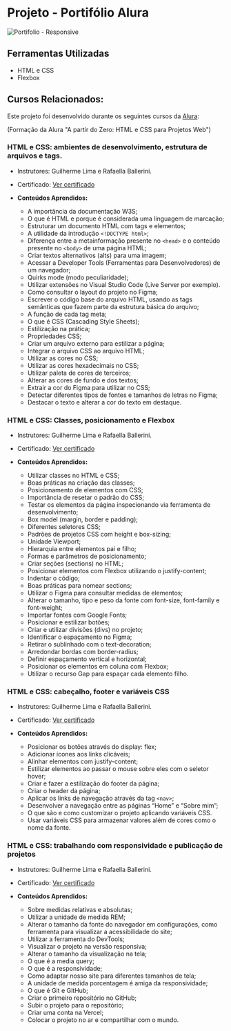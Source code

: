 # Projeto - Portifólio Alura

![Portifolio - Responsive](https://github.com/lehrissio/portifolio-alura/assets/103052994/06965a65-dfe7-471a-a5db-0441f0dd61fb)

## Ferramentas Utilizadas
  * HTML e CSS
  * Flexbox

## Cursos Relacionados:
Este projeto foi desenvolvido durante os seguintes cursos da [Alura](https://www.alura.com.br/):


(Formação da Alura "A partir do Zero: HTML e CSS para Projetos Web")

### HTML e CSS: ambientes de desenvolvimento, estrutura de arquivos e tags.

  * Instrutores: Guilherme Lima e Rafaella Ballerini.
  * Certificado: [Ver certificado](https://cursos.alura.com.br/certificate/a22f5ecc-3066-47ca-9fa8-87f161f04526?lang=pt_BR)

  * **Conteúdos Aprendidos:**
    - A importância da documentação W3S;
    - O que é HTML e porque é considerada uma linguagem de marcação;
    - Estruturar um documento HTML com tags e elementos;
    - A utilidade da introdução `<!DOCTYPE html>`;
    - Diferença entre a metainformação presente no `<head>` e o conteúdo presente no `<body>` de uma página HTML;
    - Criar textos alternativos (alts) para uma imagem;
    - Acessar a Developer Tools (Ferramentas para Desenvolvedores) de um navegador;
    - Quirks mode (modo peculiaridade);
    - Utilizar extensões no Visual Studio Code (Live Server por exemplo).
    - Como consultar o layout do projeto no Figma;
    - Escrever o código base do arquivo HTML, usando as tags semânticas que fazem parte da estrutura básica do arquivo;
    - A função de cada tag meta;
    - O que é CSS (Cascading Style Sheets);
    - Estilização na prática;
    - Propriedades CSS;
    - Criar um arquivo externo para estilizar a página;
    - Integrar o arquivo CSS ao arquivo HTML;
    - Utilizar as cores no CSS;
    - Utilizar as cores hexadecimais no CSS;
    - Utilizar paleta de cores de terceiros;
    - Alterar as cores de fundo e dos textos;
    - Extrair a cor do Figma para utilizar no CSS;
    - Detectar diferentes tipos de fontes e tamanhos de letras no Figma;
    - Destacar o texto e alterar a cor do texto em destaque.

### HTML e CSS: Classes, posicionamento e Flexbox

  * Instrutores: Guilherme Lima e Rafaella Ballerini.
  * Certificado: [Ver certificado](https://cursos.alura.com.br/certificate/b2801ca3-bfd0-4d8b-8436-ea77637e1a26?lang=pt_BR)
  
  * **Conteúdos Aprendidos:**
    - Utilizar classes no HTML e CSS;
    - Boas práticas na criação das classes;
    - Posicionamento de elementos com CSS;
    - Importância de resetar o padrão do CSS;
    - Testar os elementos da página inspecionando via ferramenta de desenvolvimento;
    - Box model (margin, border e padding);
    - Diferentes seletores CSS;
    - Padrões de projetos CSS com height e box-sizing;
    - Unidade Viewport;
    - Hierarquia entre elementos pai e filho;
    - Formas e parâmetros de posicionamento;
    - Criar seções (sections) no HTML;
    - Posicionar elementos com Flexbox utilizando o justify-content;
    - Indentar o código;
    - Boas práticas para nomear sections;
    - Utilizar o Figma para consultar medidas de elementos;
    - Alterar o tamanho, tipo e peso da fonte com font-size, font-family e font-weight;
    - Importar fontes com Google Fonts;
    - Posicionar e estilizar botões;
    - Criar e utilizar divisões (divs) no projeto;
    - Identificar o espaçamento no Figma;
    - Retirar o sublinhado com o text-decoration;
    - Arredondar bordas com border-radius;
    - Definir espaçamento vertical e horizontal;
    - Posicionar os elementos em coluna com Flexbox;
    - Utilizar o recurso Gap para espaçar cada elemento filho.
  
### HTML e CSS: cabeçalho, footer e variáveis CSS

  * Instrutores: Guilherme Lima e Rafaella Ballerini.
  * Certificado: [Ver certificado](https://cursos.alura.com.br/certificate/64481a1c-5a7b-4118-bb08-5d50e6473e88?lang=pt_BR)
  
  * **Conteúdos Aprendidos:**
    - Posicionar os botões através do display: flex;
    - Adicionar ícones aos links clicáveis;
    - Alinhar elementos com justify-content;
    - Estilizar elementos ao passar o mouse sobre eles com o seletor hover;
    - Criar e fazer a estilização do footer da página;
    - Criar o header da página;
    - Aplicar os links de navegação através da tag `<nav>`;
    - Desenvolver a navegação entre as páginas “Home” e “Sobre mim”;
    - O que são e como customizar o projeto aplicando variáveis CSS.
    - Usar variáveis CSS para armazenar valores além de cores como o nome da fonte.
  
### HTML e CSS: trabalhando com responsividade e publicação de projetos

  * Instrutores: Guilherme Lima e Rafaella Ballerini.
  * Certificado: [Ver certificado](https://cursos.alura.com.br/certificate/dbba3570-7cc8-470e-a85b-b9d44c512004?lang=pt_)
  
  * **Conteúdos Aprendidos:**
    - Sobre medidas relativas e absolutas;
    - Utilizar a unidade de medida REM;
    - Alterar o tamanho da fonte do navegador em configurações, como ferramenta para visualizar a acessibilidade do site;
    - Utilizar a ferramenta do DevTools;
    - Visualizar o projeto na versão responsiva;
    - Alterar o tamanho da visualização na tela;
    - O que é a media query;
    - O que é a responsividade;
    - Como adaptar nosso site para diferentes tamanhos de tela;
    - A unidade de medida porcentagem é amiga da responsividade;
    - O que é Git e GitHub;
    - Criar o primeiro repositório no GitHub;
    - Subir o projeto para o repositório;
    - Criar uma conta na Vercel;
    - Colocar o projeto no ar e compartilhar com o mundo.
